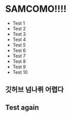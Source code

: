 # SAMCOMO!!!!

- Test 1
- Test 2
- Test 3
- Test 4
- Test 5
- Test 6
- Test 7
- Test 8
- Test 9
- Test 10

## 깃허브 넘나뤼 어렵다

## Test again
